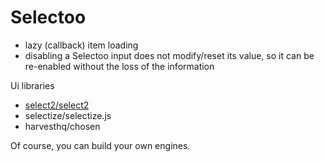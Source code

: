 # Selectoo


- lazy (callback) item loading
- disabling a Selectoo input does not modify/reset its value, so it can be re-enabled without the loss of the information


Ui libraries
- [select2/select2](https://github.com/select2/select2)
- selectize/selectize.js
- harvesthq/chosen




Of course, you can build your own engines.


